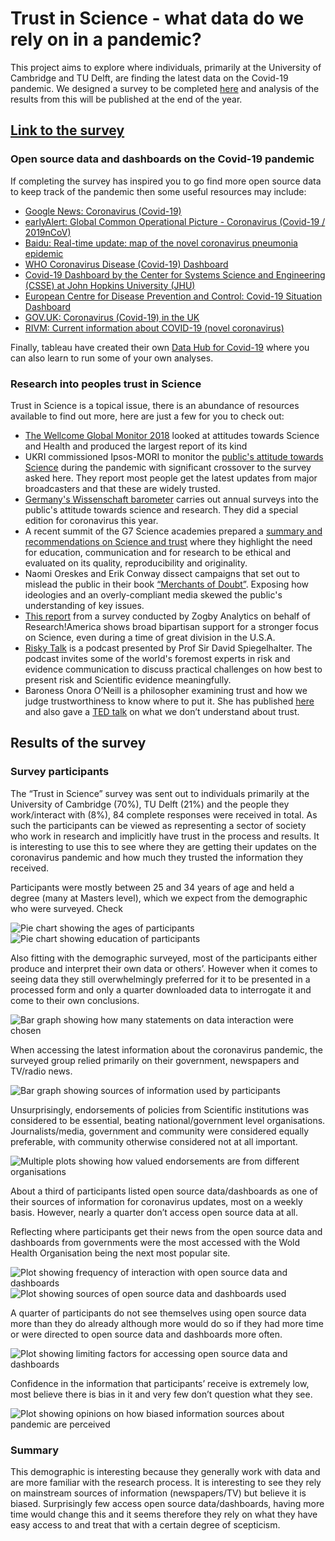 # Trust in Science - what data do we rely on in a pandemic?

This project aims to explore where individuals, primarily at the University of Cambridge and TU Delft, are finding the latest data on the Covid-19 pandemic. We designed a survey to be completed [here](https://cambridge.eu.qualtrics.com/jfe/form/SV_094DWDvWZ3wpkax) and analysis of the results from this will be published at the end of the year.

## [Link to the survey](https://cambridge.eu.qualtrics.com/jfe/form/SV_094DWDvWZ3wpkax)

### Open source data and dashboards on the Covid-19 pandemic

If completing the survey has inspired you to go find more open source data to keep track of the pandemic then some useful resources may include:

* [Google News: Coronavirus (Covid-19)](https://news.google.com/covid19/map?hl=en-GB&gl=GB&ceid=GB%3Aen)
* [earlyAlert: Global Common Operational Picture - Coronavirus (Covid-19 / 2019nCoV)](https://early-alert.maps.arcgis.com/apps/opsdashboard/index.html#/20bfbf89c8e74c0494c90b1ae0fa7b78)
* [Baidu: Real-time update: map of the novel coronavirus pneumonia epidemic](https://voice.baidu.com/act/newpneumonia/newpneumonia/?from=osari_pc_3#tab4)
* [WHO Coronavirus Disease (Covid-19) Dashboard](https://covid19.who.int/table)
* [Covid-19 Dashboard by the Center for Systems Science and Engineering (CSSE) at John Hopkins University (JHU)](https://gisanddata.maps.arcgis.com/apps/opsdashboard/index.html#/bda7594740fd40299423467b48e9ecf6)
* [European Centre for Disease Prevention and Control: Covid-19 Situation Dashboard](https://qap.ecdc.europa.eu/public/extensions/COVID-19/COVID-19.html#global-overview-tab)
* [GOV.UK: Coronavirus (Covid-19) in the UK](https://coronavirus.data.gov.uk/)
* [RIVM: Current information about COVID-19 (novel coronavirus)](https://www.rivm.nl/en/novel-coronavirus-covid-19/current-information)

Finally, tableau have created their own [Data Hub for Covid-19](https://www.tableau.com/covid-19-coronavirus-data-resources?utm_campaign=Awareness-HCPHM-ALL-ANLYS-ALL-ALL&utm_medium=Vendor+Email&utm_source=Data+Science+Central&utm_campaign_id=2017049&utm_language=EN&utm_country=USCA&adgroup=DataScienceCentral.com+-+Sponsorship+-+2020&adused=DataScienceCentral.com+-+Email+-+COVID-19+Data+Hub+-+2020-11-04) where you can also learn to run some of your own analyses.

### Research into peoples trust in Science

Trust in Science is a topical issue, there is an abundance of resources available to find out more, here are just a few for you to check out:

- [The Wellcome Global Monitor 2018](https://wellcome.org/reports/wellcome-global-monitor/2018) looked at attitudes towards Science and Health and produced the largest report of its kind  
- UKRI commissioned Ipsos-MORI to monitor the [public's attitude towards Science](https://www.ipsos.com/ipsos-mori/en-uk/ukri-research-how-has-covid-19-affected-trust-scientists) during the pandemic with significant crossover to the survey asked here. They report most people get the latest updates from major broadcasters and that these are widely trusted. 
- [Germany's Wissenschaft barometer](https://www.wissenschaft-im-dialog.de/projekte/wissenschaftsbarometer/) carries out annual surveys into the public's attitude towards science and research. They did a special edition for coronavirus this year. 
- A recent summit of the G7 Science academies prepared a [summary and recommendations on Science and trust](https://royalsociety.org/-/media/about-us/international/g-science-statements/2019-g7-declaration-science-and-trust.pdf?la=en-GB&hash=32D575A44FA381AB16B9ADF762FA99FB) where they highlight the need for education, communication and for research to be ethical and evaluated on its quality, reproducibility and originality. 
- Naomi Oreskes and Erik Conway dissect campaigns that set out to mislead the public in their book [“Merchants of Doubt”](https://www.merchantsofdoubt.org/). Exposing how ideologies and an overly-compliant media skewed the public's understanding of key issues. 
- [This report](https://www.researchamerica.org/sites/default/files/ReleaseDeckAugSurvey100820-5.pdf) from a survey conducted by Zogby Analytics on behalf of Research!America shows broad bipartisan support for a stronger focus on Science, even during a time of great division in the U.S.A. 
- [Risky Talk](https://riskytalk.libsyn.com/about) is a podcast presented by Prof Sir David Spiegelhalter. The podcast invites some of the world's foremost experts in risk and evidence communication to discuss practical challenges on how best to present risk and Scientific evidence meaningfully.
- Baroness Onora O’Neill is a philosopher examining trust and how we judge trustworthiness to know where to put it. She has published [here](https://www.tandfonline.com/doi/full/10.1080/09672559.2018.1454637?casa_token=jNRQAZDCmY0AAAAA%3AR821ugQ4_0g-czQy4qPo3mC-CtLZZMYMsuTAmy14Fv0qb3uXzEIZcY7Qrh5ncg3_N_-70FXyQNlrRco) and also gave a [TED talk](https://www.ted.com/talks/onora_o_neill_what_we_don_t_understand_about_trust?language=en#t-573675) on what we don’t understand about trust.

## Results of the survey
### Survey participants
The “Trust in Science” survey was sent out to individuals primarily at the University of Cambridge (70%), TU Delft (21%) and the people they work/interact with (8%), 84 complete responses were received in total. As such the participants can be viewed as representing a sector of society who work in research and implicitly have trust in the process and results. It is interesting to use this to see where they are getting their updates on the coronavirus pandemic and how much they trusted the information they received.

Participants were mostly between 25 and 34 years of age and held a degree (many at Masters level), which we expect from the demographic who were surveyed. Check

![Pie chart showing the ages of participants](/Images/AgeSummaryPie.png)
![Pie chart showing education of participants](https://github.com/jmt86cam/Trust-in-Science/blob/main/images/EducationSummaryPie.png)

Also fitting with the demographic surveyed, most of the participants either produce and interpret their own data or others’. However when it comes to seeing data they still overwhelmingly preferred for it to be presented in a processed form and only a quarter downloaded data to interrogate it and come to their own conclusions.

![Bar graph showing how many statements on data interaction were chosen](https://github.com/jmt86cam/Trust-in-Science/blob/main/images/DataInteractionPlot.png)

When accessing the latest information about the coronavirus pandemic, the surveyed group relied primarily on their government, newspapers and TV/radio news.

![Bar graph showing sources of information used by participants](https://github.com/jmt86cam/Trust-in-Science/blob/main/images/SourcePlot.png)

Unsurprisingly, endorsements of policies from Scientific institutions was considered to be essential, beating national/government level organisations. Journalists/media, government and community were considered equally preferable, with community otherwise considered not at all important.

![Multiple plots showing how valued endorsements are from different organisations](https://github.com/jmt86cam/Trust-in-Science/blob/main/images/EndorsementsPlot.png)

About a third of participants listed open source data/dashboards as one of their sources of information for coronavirus updates, most on a weekly basis. However, nearly a quarter don’t access open source data at all. 

Reflecting where participants get their news from the open source data and dashboards from governments were the most accessed with the Wold Health Organisation being the next most popular site. 

![Plot showing frequency of interaction with open source data and dashboards](https://github.com/jmt86cam/Trust-in-Science/blob/main/images/OpenSourceFrequencyPlot.png)
![Plot showing sources of open source data and dashboards used](https://github.com/jmt86cam/Trust-in-Science/blob/main/images/OpenSourceSitesPlot.png)

A quarter of participants do not see themselves using open source data more than they do already although more would do so if they had more time or were directed to open source data and dashboards more often.

![Plot showing limiting factors for accessing open source data and dashboards](https://github.com/jmt86cam/Trust-in-Science/blob/main/images/OpenSourceLimiterPlot.png)

Confidence in the information that participants’ receive is extremely low, most believe there is bias in it and very few don’t question what they see.

![Plot showing opinions on how biased information sources about pandemic are perceived](https://github.com/jmt86cam/Trust-in-Science/blob/main/images/SourceBiasPlot.png)

### Summary
This demographic is interesting because they generally work with data and are more familiar with the research process. It is interesting to see they rely on mainstream sources of information (newspapers/TV) but believe it is biased. Surprisingly few access open source data/dashboards, having more time would change this and it seems therefore they rely on what they have easy access to and treat that with a certain degree of scepticism.
